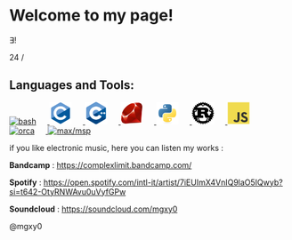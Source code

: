 # Welcome to my page!

∃!

24 / 

## Languages and Tools:

<p align="left">
    <a href="https://www.gnu.org/software/bash/" target="_blank">
        <img src="https://www.vectorlogo.zone/logos/gnu_bash/gnu_bash-icon.svg" alt="bash" width="40" height="40" style="margin-right: 20px;"/>
    </a>
    <a href="https://en.wikipedia.org/wiki/C_(programming_language)" target="_blank">
        <img src="https://raw.githubusercontent.com/devicons/devicon/master/icons/c/c-original.svg" alt="c" width="40" height="40" style="margin-right: 20px;"/>
    </a>
    <a href="https://en.wikipedia.org/wiki/C%2B%2B" target="_blank">
        <img src="https://raw.githubusercontent.com/devicons/devicon/master/icons/cplusplus/cplusplus-original.svg" alt="c++" width="40" height="40" style="margin-right: 20px;"/>
    </a>
    <a href="https://www.ruby-lang.org/en/" target="_blank">
        <img src="https://raw.githubusercontent.com/devicons/devicon/master/icons/ruby/ruby-original.svg" alt="ruby" width="40" height="40" style="margin-right: 20px;"/>
    </a>
    <a href="https://www.python.org" target="_blank">
        <img src="https://raw.githubusercontent.com/devicons/devicon/master/icons/python/python-original.svg" alt="python" width="40" height="40" style="margin-right: 20px;"/>
    </a>
    <a href="https://www.rust-lang.org" target="_blank">
        <img src="https://raw.githubusercontent.com/devicons/devicon/master/icons/rust/rust-plain.svg" alt="rust" width="40" height="40" style="margin-right: 20px;"/>
    </a>
    <a href="https://www.javascript.com" target="_blank">
        <img src="https://raw.githubusercontent.com/devicons/devicon/master/icons/javascript/javascript-original.svg" alt="javascript" width="40" height="40" style="margin-right: 20px;"/>
    </a>
    <a href="https://github.com/hundredrabbits/Orca" target="_blank">
        <img src="https://github.com/hundredrabbits/Orca/raw/master/resources/icons/64x64.png" alt="orca" width="40" height="40" style="margin-right: 20px;"/>
    </a>
    <a href="https://cycling74.com/products/max" target="_blank">
        <img src="https://raw.githubusercontent.com/andreigec/github-icons/master/maxmsp.png" alt="max/msp" width="40" height="40" style="margin-right: 20px;"/>
    </a>
</p>

if you like electronic music, here you can listen my works : 

**Bandcamp** : https://complexlimit.bandcamp.com/

**Spotify** : https://open.spotify.com/intl-it/artist/7iEUImX4VnIQ9laO5IQwyb?si=t642-OtyRNWAvu0uVyfGPw

**Soundcloud** : https://soundcloud.com/mgxy0


@mgxy0 
